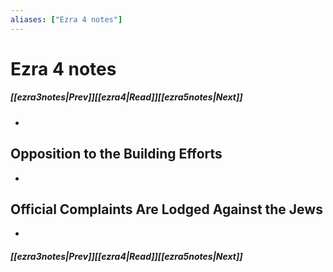 ```yaml
---
aliases: ["Ezra 4 notes"]
---
```

# Ezra 4 notes
##### <span class=arrow-left></span>[[ezra3notes|Prev]]<span class=navigation-separator></span>[[ezra4|Read]]<span class=navigation-separator></span>[[ezra5notes|Next]]<span class=arrow-right></span>
- 
## Opposition to the Building Efforts
- 
## Official Complaints Are Lodged Against the Jews
- 
##### <span class=arrow-left></span>[[ezra3notes|Prev]]<span class=navigation-separator></span>[[ezra4|Read]]<span class=navigation-separator></span>[[ezra5notes|Next]]<span class=arrow-right></span>